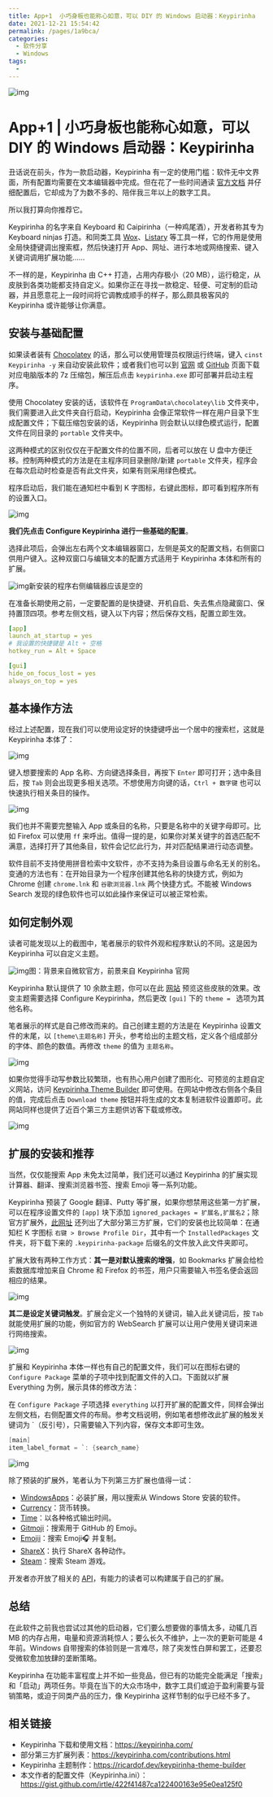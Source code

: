 ```yaml
---
title: App+1  小巧身板也能称心如意，可以 DIY 的 Windows 启动器：Keypirinha
date: 2021-12-21 15:54:42
permalink: /pages/1a9bca/
categories:
  - 软件分享
  - Windows
tags:
  - 
---
```


![img](https://cdn.sspai.com/editor/u_/c4mocmlb34tcu4bur19g.jpg?imageMogr2/auto-orient/quality/95/thumbnail/!1420x708r/gravity/Center/crop/1420x708/interlace/1)

# App+1 | 小巧身板也能称心如意，可以 DIY 的 Windows 启动器：Keypirinha

丑话说在前头，作为一款启动器，Keypirinha 有一定的使用门槛：软件无中文界面，所有配置均需要在文本编辑器中完成。但在花了一些时间通读 [官方文档](https://keypirinha.com/) 并仔细配置后，它却成为了为数不多的、陪伴我三年以上的数字工具。

所以我打算向你推荐它。

Keypirinha 的名字来自 Keyboard 和 Caipirinha（一种鸡尾酒），开发者称其专为 Keyboard ninjas 打造。和同类工具 [Wox](https://sspai.com/post/33460)、[Listary](https://sspai.com/post/52725) 等工具一样，它的作用是使用全局快捷键调出搜索框，然后快速打开 App、网址、进行本地或网络搜索、键入关键词调用扩展功能……

不一样的是，Keypirinha 由 C++ 打造，占用内存极小（20 MB），运行稳定，从皮肤到各类功能都支持自定义。如果你正在寻找一款稳定、轻便、可定制的启动器，并且愿意花上一段时间将它调教成顺手的样子，那么颇具极客风的 Keypirinha 或许能够让你满意。

## 安装与基础配置

如果读者装有 [Chocolatey](https://chocolatey.org/install) 的话，那么可以使用管理员权限运行终端，键入 `cinst Keypirinha -y` 来自动安装此软件；或者我们也可以到 [官网](https://keypirinha.com/download.html) 或 [GitHub](https://github.com/Keypirinha/Keypirinha/releases) 页面下载对应电脑版本的 7z 压缩包，解压后点击 `keypirinha.exe` 即可部署并启动主程序。

使用 Chocolatey 安装的话，该软件在 `ProgramData\chocolatey\lib` 文件夹中，我们需要进入此文件夹自行启动，Keypirinha 会像正常软件一样在用户目录下生成配置文件；下载压缩包安装的话，Keypirinha 则会默认以绿色模式运行，配置文件在同目录的 `portable` 文件夹中。

这两种模式的区别仅仅在于配置文件的位置不同，后者可以放在 U 盘中方便迁移。控制两种模式的方法是在主程序同目录删除/新建 `portable` 文件夹，程序会在每次启动时检查是否有此文件夹，如果有则采用绿色模式。

程序启动后，我们能在通知栏中看到 K 字图标，右键此图标，即可看到程序所有的设置入口。

![img](https://cdn.sspai.com/editor/u_/c4mocn5b34tcuopj7tkg.png?imageView2/2/w/1120/q/90/interlace/1/ignore-error/1)

**我们先点击 Configure Keypirinha 进行一些基础的配置**。

选择此项后，会弹出左右两个文本编辑器窗口，左侧是英文的配置文档，右侧窗口供用户键入。这种双窗口与编辑文本的配置方式适用于 Keypirinha 本体和所有的扩展。

![img](https://cdn.sspai.com/2021/08/31/b7e351b7ce135b8f3c23654cb0c48d3a.png?imageView2/2/w/1120/q/90/interlace/1/ignore-error/1)新安装的程序右侧编辑器应该是空的

在准备长期使用之前，一定要配置的是快捷键、开机自启、失去焦点隐藏窗口、保持置顶四项。参考左侧文档，键入以下内容；然后保存文档，配置立即生效。

```yaml
[app]
launch_at_startup = yes
# 我设置的快捷键是 Alt + 空格
hotkey_run = Alt + Space

[gui]
hide_on_focus_lost = yes
always_on_top = yes
```

## 基本操作方法

经过上述配置，现在我们可以使用设定好的快捷键呼出一个居中的搜索栏，这就是 Keypirinha 本体了：

![img](https://cdn.sspai.com/editor/u_/c4mocntb34tcuopj7tl0.png?imageView2/2/w/1120/q/90/interlace/1/ignore-error/1)

键入想要搜索的 App 名称、方向键选择条目，再按下 `Enter` 即可打开；选中条目后，按 `Tab` 则会出现更多相关选项。不想使用方向键的话，`Ctrl + 数字键` 也可以快速执行相关条目的操作。

![img](https://cdn.sspai.com/editor/u_/c4moco5b34tcvciqac1g.gif)

我们也并不需要完整输入 App 或条目的名称，只要是名称中的关键字母即可。比如 Firefox 可以使用 `ff` 来呼出。值得一提的是，如果你对某关键字的首选匹配不满意，选择打开了其他条目，软件会记忆此行为，并对匹配结果进行动态调整。

软件目前不支持使用拼音检索中文软件，亦不支持为条目设置与命名无关的别名。变通的方法也有：在开始目录为一个程序创建其他名称的快捷方式，例如为 Chrome 创建 `chrome.lnk` 和 `谷歌浏览器.lnk` 两个快捷方式。不能被 Windows Search 发现的绿色软件也可以如此操作来保证可以被正常检索。

## 如何定制外观

读者可能发现以上的截图中，笔者展示的软件外观和程序默认的不同。这是因为 Keypirinha 可以自定义主题。

![img](https://cdn.sspai.com/editor/u_/c4mocodb34tcvciqac20.jpeg?imageView2/2/w/1120/q/90/interlace/1/ignore-error/1)图：背景来自微软官方，前景来自 Keypirinha 官网

Keypirinha 默认提供了 10 余款主题，你可以在此 [网站](https://keypirinha.com/theming.html) 预览这些皮肤的效果。改变主题需要选择 Configure Keypirinha，然后更改 `[gui]` 下的 `theme = ` 选项为其他名称。

笔者展示的样式是自己修改而来的。自己创建主题的方法是在 Keypirinha 设置文件的末尾，以 `[theme\主题名称]` 开头，参考给出的主题文档，定义各个组成部分的字体、颜色的数值。再修改 `theme` 的值为 `主题名称`。

![img](https://cdn.sspai.com/editor/u_/c4mocolb34tcuopj7tlg.jpeg?imageView2/2/w/1120/q/90/interlace/1/ignore-error/1)

如果你觉得手动写参数比较繁琐，也有热心用户创建了图形化、可预览的主题自定义网站，访问 [Keypirinha Theme Builder](https://ricardof.dev/keypirinha-theme-builder/) 即可使用。在网站中修改右侧各个条目的值，完成后点击 `Download theme` 按钮并将生成的文本复制进软件设置即可。此网站同样也提供了近百个第三方主题供访客下载或修改。

![img](https://cdn.sspai.com/editor/u_/c4mocolb34tcvt9nu8bg.png?imageView2/2/w/1120/q/90/interlace/1/ignore-error/1)

## 扩展的安装和推荐

当然，仅仅能搜索 App 未免太过简单，我们还可以通过 Keypirinha 的扩展实现计算器、翻译、搜索浏览器书签、搜索 Emoji 等一系列功能。

Keypirinha 预装了 Google 翻译、Putty 等扩展，如果你想禁用这些第一方扩展，可以在程序设置文件的 `[app]` 块下添加 `ignored_packages = 扩展名,扩展名2`；除官方扩展外，[此网址](https://keypirinha.com/contributions.html) 还列出了大部分第三方扩展，它们的安装也比较简单：在通知栏 K 字图标 `右键 > Browse Profile Dir`，其中有一个 `InstalledPackages` 文件夹，将下载下来的 `.keypirinha-package` 后缀名的文件放入此文件夹即可。

扩展大致有两种工作方式：**其一是对默认搜索的增强**，如 Bookmarks 扩展会给检索数据库增加来自 Chrome 和 Firefox 的书签，用户只需要输入书签名便会返回相应的结果。

![img](https://cdn.sspai.com/editor/u_/c4mocotb34tcvciqac2g.png?imageView2/2/w/1120/q/90/interlace/1/ignore-error/1)

**其二是设定关键词触发**。扩展会定义一个独特的关键词，输入此关键词后，按 `Tab` 就能使用扩展的功能，例如官方的 WebSearch 扩展可以让用户使用关键词来进行网络搜索。

![img](https://cdn.sspai.com/editor/u_/c4mocpdb34tcvt9nu8c0.gif)

扩展和 Keypirinha 本体一样也有自己的配置文件，我们可以在图标右键的 `Configure Package` 菜单的子项中找到配置文件的入口。下面就以扩展 Everything 为例，展示具体的修改方法：

在 `Configure Package` 子项选择 `everything` 以打开扩展的配置文件，同样会弹出左侧文档，右侧配置文件的布局。参考文档说明，例如笔者想修改此扩展的触发关键词为 `（反引号），只需要输入下列内容，保存文本即可生效。

```c#
[main]
item_label_format = `: {search_name}
```

![img](https://cdn.sspai.com/editor/u_/c4mocplb34tcvt9nu8cg.gif)

除了预装的扩展外，笔者认为下列第三方扩展也值得一试：

- [WindowsApps](https://github.com/ueffel/Keypirinha-WindowsApps)：必装扩展，用以搜索从 Windows Store 安装的软件。
- [Currency](https://github.com/AvatarHurden/keypirinha-currency)：货币转换。
- [Time](https://github.com/ueffel/Keypirinha-Time)：以各种格式输出时间。
- [Gitmoji](https://github.com/Fuhrmann/keypirinha-gitmoji)：搜索用于 GitHub 的 Emoji。
- [Emojii](https://github.com/andriykrefer/keypirinha-emojii)：搜索 Emoji🎧 并复制。
- [ShareX](https://github.com/Fuhrmann/keypirinha-sharex)：执行 ShareX 各种动作。
- [Steam](https://github.com/EhsanKia/keypirinha-plugins/tree/master/keypirinha-steam)：搜索 Steam 游戏。

开发者亦开放了相关的 [API](https://keypirinha.com/api.html)，有能力的读者可以构建属于自己的扩展。

## 总结

在此软件之前我也尝试过其他的启动器，它们要么想要做的事情太多，动辄几百 MB 的内存占用，电量和资源消耗惊人；要么长久不维护，上一次的更新可能是 4 年前。Windows 自带搜索的体验则是一言难尽，除了突发性白屏和罢工，还要忍受微软愈加放肆的垄断策略。

Keypirinha 在功能丰富程度上并不如一些竞品，但已有的功能完全能满足「搜索」和「启动」两项任务。毕竟在当下的大众市场中，数字工具们或迫于盈利需要与营销策略，或迫于同类产品的压力，像 Keypirinha 这样节制的似乎已经不多了。

## 相关链接

- Keypirinha 下载和使用文档：https://keypirinha.com/
- 部分第三方扩展列表：https://keypirinha.com/contributions.html
- Keypirinha 主题制作：https://ricardof.dev/keypirinha-theme-builder
- 本文作者的配置文件（Keypirinha.ini）：https://gist.github.com/irtle/422f41487ca122400163e95e0ea125f0